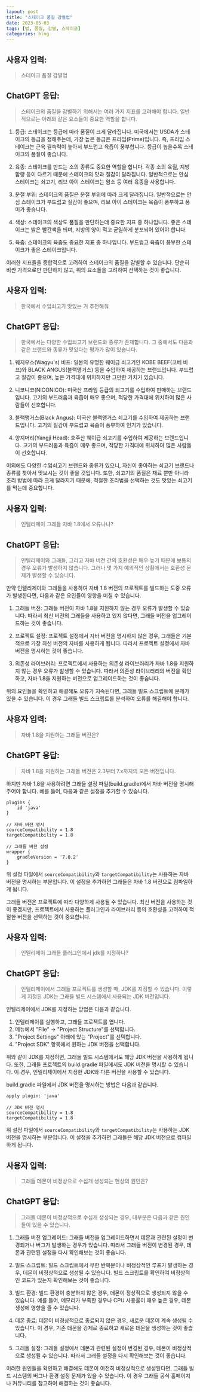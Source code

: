 ```yaml
---
layout: post
title: "스테이크 품질 감별법"
date: 2023-05-03
tags: [법, 품질, 감별, 스테이크]
categories: blog
---
```


## 사용자 입력:
> 스테이크 품질 감별법

## ChatGPT 응답:
> 스테이크의 품질을 감별하기 위해서는 여러 가지 지표를 고려해야 합니다. 일반적으로는 아래와 같은 요소들이 중요한 역할을 합니다.

1. 등급: 스테이크는 등급에 따라 품질이 크게 달라집니다. 미국에서는 USDA가 스테이크의 등급을 정해주는데, 가장 높은 등급은 프라임(Prime)입니다. 즉, 프라임 스테이크는 근육 결속력이 높아서 부드럽고 육즙이 풍부합니다. 등급이 높을수록 스테이크의 품질이 좋습니다.

2. 육종: 스테이크를 만드는 소의 종류도 중요한 역할을 합니다. 각종 소의 육질, 지방 함량 등이 다르기 때문에 스테이크의 맛과 질감이 달라집니다. 일반적으로는 안심 스테이크는 쇠고기, 리브 아이 스테이크는 암소 등 여러 육종을 사용합니다.

3. 분절 부위: 스테이크의 품질은 분절 부위에 따라 크게 달라집니다. 일반적으로는 안심 스테이크가 부드럽고 질감이 좋으며, 리브 아이 스테이크는 육즙이 풍부하고 풍미가 좋습니다.

4. 색상: 스테이크의 색상도 품질을 판단하는데 중요한 지표 중 하나입니다. 좋은 스테이크는 밝은 빨간색을 띄며, 지방의 양이 적고 균일하게 분포되어 있어야 합니다.

5. 육즙: 스테이크의 육즙도 중요한 지표 중 하나입니다. 부드럽고 육즙이 풍부한 스테이크가 좋은 스테이크입니다.

이러한 지표들을 종합적으로 고려하여 스테이크의 품질을 감별할 수 있습니다. 단순히 비싼 가격으로만 판단하지 않고, 위의 요소들을 고려하여 선택하는 것이 좋습니다.

## 사용자 입력:
> 한국에서 수입쇠고기 맛있는 거 추천해줘

## ChatGPT 응답:
> 한국에서는 다양한 수입쇠고기 브랜드와 종류가 존재합니다. 그 중에서도 다음과 같은 브랜드와 종류가 맛있다는 평가가 많이 있습니다.

1. 웨지우스(Wagyu's) 비프: 일본의 유명한 웨이급 쇠고기인 KOBE BEEF(코베 비프)와 BLACK ANGUS(블랙앵거스) 등을 수입하여 제공하는 브랜드입니다. 부드럽고 질감이 좋으며, 높은 가격대에 위치하지만 그만한 가치가 있습니다.

2. 니코니코(NICONICO): 미국산 프라임 등급의 쇠고기를 수입하여 판매하는 브랜드입니다. 고기의 부드러움과 육즙이 매우 좋으며, 적당한 가격대에 위치하여 많은 사람들이 선호합니다.

3. 블랙앵거스(Black Angus): 미국산 블랙앵거스 쇠고기를 수입하여 제공하는 브랜드입니다. 고기의 질감이 부드럽고 육즙이 풍부하여 인기가 있습니다.

4. 양지머리(Yangji Head): 호주산 웨이급 쇠고기를 수입하여 제공하는 브랜드입니다. 고기의 부드러움과 육즙이 매우 좋으며, 적당한 가격대에 위치하여 많은 사람들이 선호합니다.

이외에도 다양한 수입쇠고기 브랜드와 종류가 있으니, 자신이 좋아하는 쇠고기 브랜드나 종류를 찾아서 맛보시는 것이 좋을 것입니다. 또한, 쇠고기의 품질은 재료 뿐만 아니라 조리 방법에 따라 크게 달라지기 때문에, 적절한 조리법을 선택하는 것도 맛있는 쇠고기를 먹는데 중요합니다.

## 사용자 입력:
> 인텔리제이 그래들 자바 1.8에서 오류나나?

## ChatGPT 응답:
> 인텔리제이와 그래들, 그리고 자바 버전 간의 호환성은 매우 높기 때문에 보통의 경우 오류가 발생하지 않습니다. 그러나 몇 가지 예외적인 상황에서는 호환성 문제가 발생할 수 있습니다.

만약 인텔리제이와 그래들을 사용하여 자바 1.8 버전의 프로젝트를 빌드하는 도중 오류가 발생한다면, 다음과 같은 요인들이 영향을 미칠 수 있습니다.

1. 그래들 버전: 그래들 버전이 자바 1.8을 지원하지 않는 경우 오류가 발생할 수 있습니다. 따라서 최신 버전의 그래들을 사용하고 있지 않다면, 그래들 버전을 업그레이드하는 것이 좋습니다.

2. 프로젝트 설정: 프로젝트 설정에서 자바 버전을 명시하지 않은 경우, 그래들은 기본적으로 가장 최신 버전의 자바를 사용하게 됩니다. 따라서 프로젝트 설정에서 자바 버전을 명시하는 것이 좋습니다.

3. 의존성 라이브러리: 프로젝트에서 사용하는 의존성 라이브러리가 자바 1.8을 지원하지 않는 경우 오류가 발생할 수 있습니다. 따라서 의존성 라이브러리의 버전을 확인하고, 자바 1.8을 지원하는 버전으로 업그레이드하는 것이 좋습니다.

위의 요인들을 확인하고 해결해도 오류가 지속된다면, 그래들 빌드 스크립트에 문제가 있을 수 있습니다. 이 경우 그래들 빌드 스크립트를 분석하여 오류를 해결해야 합니다.

## 사용자 입력:
> 자바 1.8을 지원하는 그래들 버전은?

## ChatGPT 응답:
> 자바 1.8을 지원하는 그래들 버전은 2.3부터 7.x까지의 모든 버전입니다. 

하지만 자바 1.8을 사용하려면 그래들 설정 파일(build.gradle)에서 자바 버전을 명시해주어야 합니다. 예를 들어, 다음과 같은 설정을 추가할 수 있습니다.

```
plugins {
    id 'java'
}

// 자바 버전 명시
sourceCompatibility = 1.8
targetCompatibility = 1.8

// 그래들 버전 설정
wrapper {
    gradleVersion = '7.0.2'
}
```

위 설정 파일에서 `sourceCompatibility`와 `targetCompatibility`는 사용하는 자바 버전을 명시하는 부분입니다. 이 설정을 추가하면 그래들은 자바 1.8 버전으로 컴파일하게 됩니다.

그래들 버전은 프로젝트에 따라 다양하게 사용될 수 있습니다. 최신 버전을 사용하는 것이 좋겠지만, 프로젝트에서 사용하는 플러그인과 라이브러리 등의 호환성을 고려하여 적절한 버전을 선택하는 것이 중요합니다.

## 사용자 입력:
> 인텔리제이 그래들 플러그인에서 jdk를 지정하나?

## ChatGPT 응답:
> 인텔리제이에서 그래들 프로젝트를 생성할 때, JDK를 지정할 수 있습니다. 이렇게 지정된 JDK는 그래들 빌드 시스템에서 사용되는 JDK 버전입니다.

인텔리제이에서 JDK를 지정하는 방법은 다음과 같습니다.

1. 인텔리제이를 실행하고, 그래들 프로젝트를 엽니다.
2. 메뉴에서 "File" -> "Project Structure"를 선택합니다.
3. "Project Settings" 아래에 있는 "Project"를 선택합니다.
4. "Project SDK" 항목에서 원하는 JDK 버전을 선택합니다.

위와 같이 JDK를 지정하면, 그래들 빌드 시스템에서도 해당 JDK 버전을 사용하게 됩니다. 또한, 그래들 프로젝트의 build.gradle 파일에서도 JDK 버전을 명시할 수 있습니다. 이 경우, 인텔리제이에서 지정한 JDK와 다른 버전을 사용할 수 있습니다.

build.gradle 파일에서 JDK 버전을 명시하는 방법은 다음과 같습니다.

```
apply plugin: 'java'

// JDK 버전 명시
sourceCompatibility = 1.8
targetCompatibility = 1.8
```

위 설정 파일에서 `sourceCompatibility`와 `targetCompatibility`는 사용하는 JDK 버전을 명시하는 부분입니다. 이 설정을 추가하면 그래들은 해당 JDK 버전으로 컴파일하게 됩니다.

## 사용자 입력:
> 그래들 데몬이 비정상으로 수십개 생성되는 현상의 원인은?

## ChatGPT 응답:
> 그래들 데몬이 비정상적으로 수십개 생성되는 경우, 대부분은 다음과 같은 원인들이 있을 수 있습니다.

1. 그래들 버전 업그레이드: 그래들 버전을 업그레이드하면서 데몬과 관련된 설정이 변경되거나 버그가 발생하는 경우가 있습니다. 따라서 그래들 버전이 변경된 경우, 데몬과 관련된 설정을 다시 확인해보는 것이 좋습니다.

2. 빌드 스크립트: 빌드 스크립트에서 무한 반복문이나 비정상적인 루프가 발생하는 경우, 데몬이 비정상적으로 생성될 수 있습니다. 빌드 스크립트를 확인하여 비정상적인 코드가 있는지 확인해보는 것이 좋습니다.

3. 빌드 환경: 빌드 환경이 충분하지 않은 경우, 데몬이 정상적으로 생성되지 않을 수 있습니다. 예를 들어, 메모리가 부족한 경우나 CPU 사용률이 매우 높은 경우, 데몬 생성에 영향을 줄 수 있습니다.

4. 데몬 종료: 데몬이 비정상적으로 종료되지 않은 경우, 새로운 데몬이 계속 생성될 수 있습니다. 이 경우, 기존 데몬을 강제로 종료하고 새로운 데몬을 생성하는 것이 좋습니다.

5. 그래들 설정: 그래들 설정에서 데몬과 관련된 설정이 변경된 경우, 데몬이 비정상적으로 생성될 수 있습니다. 따라서 그래들 설정을 다시 확인해보는 것이 좋습니다.

이러한 원인들을 확인하고 해결해도 데몬이 여전히 비정상적으로 생성된다면, 그래들 빌드 시스템의 버그나 환경 설정 문제가 있을 수 있습니다. 이 경우 그래들 공식 홈페이지나 커뮤니티를 참고하여 해결하는 것이 좋습니다.

